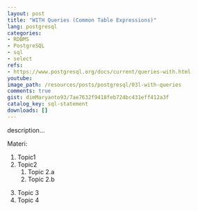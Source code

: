 ```yaml
---
layout: post
title: "WITH Queries (Common Table Expressions)"
lang: postgresql
categories:
- RDBMS
- PostgreSQL
- sql
- select
refs: 
- https://www.postgresql.org/docs/current/queries-with.html
youtube: 
image_path: /resources/posts/postgresql/03l-with-queries
comments: true
gist: dimMaryanto93/7ae7632f9418feb724bc431eff412a3f
catalog_key: sql-statement
downloads: []
---
```



description...

Materi: 

1. Topic1
2. Topic2
    1. Topic 2.a
    2. Topic 2.b
<!--more-->
3. Topic 3
4. Topic 4
